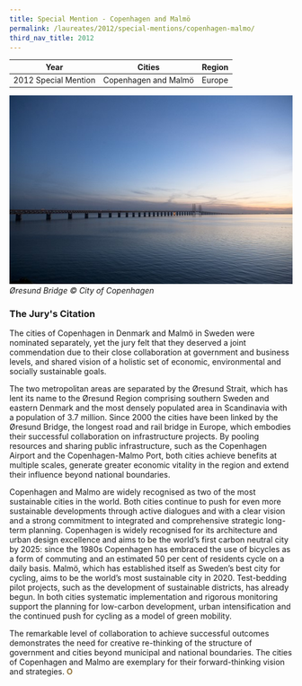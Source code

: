 ```yaml
---
title: Special Mention - Copenhagen and Malmö
permalink: /laureates/2012/special-mentions/copenhagen-malmo/
third_nav_title: 2012
---
```


| Year | Cities | Region |
|--|--|--|
| 2012 Special Mention | Copenhagen and Malmö | Europe |

![Øresund bridge](/images/special-mentions/copenhagen.jpg)
_Øresund Bridge © City of Copenhagen_

### **The Jury's Citation**
The cities of Copenhagen in Denmark and Malmö in Sweden were nominated separately, yet the jury felt that they deserved a joint commendation due to their close collaboration at government and business levels, and shared vision of a holistic set of economic, environmental and socially sustainable goals.

The two metropolitan areas are separated by the Øresund Strait, which has lent its name to the Øresund Region comprising southern Sweden and eastern Denmark and the most densely populated area in Scandinavia with a population of 3.7 million. Since 2000 the cities have been linked by the Øresund Bridge, the longest road and rail bridge in Europe, which embodies their successful collaboration on infrastructure projects. By pooling resources and sharing public infrastructure, such as the Copenhagen Airport and the Copenhagen-Malmo Port, both cities achieve benefits at multiple scales, generate greater economic vitality in the region and extend their influence beyond national boundaries.

Copenhagen and Malmo are widely recognised as two of the most sustainable cities in the world. Both cities continue to push for even more sustainable developments through active dialogues and with a clear vision and a strong commitment to integrated and comprehensive strategic long-term planning. Copenhagen is widely recognised for its architecture and urban design excellence and aims to be the world’s first carbon neutral city by 2025: since the 1980s Copenhagen has embraced the use of bicycles as a form of commuting and an estimated 50 per cent of residents cycle on a daily basis. Malmö, which has established itself as Sweden’s best city for cycling, aims to be the world’s most sustainable city in 2020. Test-bedding pilot projects, such as the development of sustainable districts, has already begun. In both cities systematic implementation and rigorous monitoring support the planning for low-carbon development, urban intensification and the continued push for cycling as a model of green mobility.

The remarkable level of collaboration to achieve successful outcomes demonstrates the need for creative re-thinking of the structure of government and cities beyond municipal and national boundaries. The cities of Copenhagen and Malmo are exemplary for their forward-thinking vision and strategies. **<font color="#967942">O</font>**
